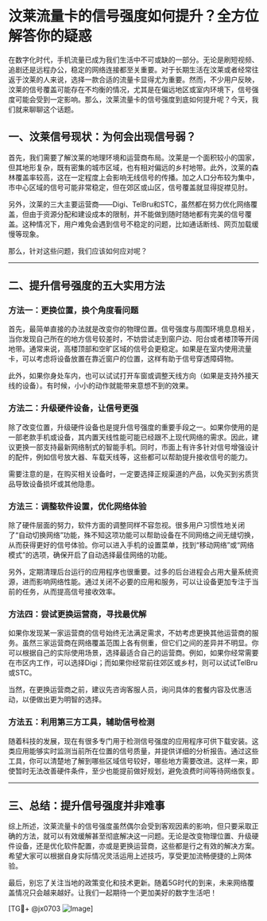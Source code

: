 # 汶莱流量卡的信号强度如何提升？全方位解答你的疑惑

在数字化时代，手机流量已成为我们生活中不可或缺的一部分。无论是刷短视频、追剧还是远程办公，稳定的网络连接都至关重要。对于长期生活在汶莱或者经常往返于汶莱的人来说，选择一款合适的流量卡显得尤为重要。然而，不少用户反映，汶莱的信号覆盖可能存在不均衡的情况，尤其是在偏远地区或室内环境下，信号强度可能会受到一定影响。那么，汶莱流量卡的信号强度到底如何提升呢？今天，我们就来聊聊这个话题。

## 一、汶莱信号现状：为何会出现信号弱？

首先，我们需要了解汶莱的地理环境和运营商布局。汶莱是一个面积较小的国家，但其地形复杂，既有密集的城市区域，也有相对偏远的乡村地带。此外，汶莱的森林覆盖率较高，这在一定程度上会影响无线信号的传播。加之人口分布较为集中，市中心区域的信号可能非常稳定，但在郊区或山区，信号覆盖就显得捉襟见肘。

另外，汶莱的三大主要运营商——Digi、TelBru和STC，虽然都在努力优化网络覆盖，但由于资源分配和建设成本的限制，并不能做到随时随地都有完美的信号覆盖。这种情况下，用户难免会遇到信号不稳定的问题，比如通话断线、网页加载缓慢等现象。

那么，针对这些问题，我们应该如何应对呢？

---

## 二、提升信号强度的五大实用方法

### 方法一：更换位置，换个角度看问题

首先，最简单直接的办法就是改变你的物理位置。信号强度与周围环境息息相关，当你发现自己所在的地方信号较差时，不妨尝试走到窗户边、阳台或者楼顶等开阔地带。通常来说，高楼顶部和空旷区域的信号会更稳定。如果是在室内使用流量卡，可以考虑将设备放置在靠近窗户的位置，这样有助于信号穿透障碍物。

此外，如果你身处车内，也可以试试打开车窗或调整天线方向（如果是支持外接天线的设备）。有时候，小小的动作就能带来意想不到的效果。

### 方法二：升级硬件设备，让信号更强

除了改变位置，升级硬件设备也是提升信号强度的重要手段之一。如果你使用的是一部老款手机或设备，其内置天线性能可能已经跟不上现代网络的需求。因此，建议更换一部支持最新网络制式的智能手机。同时，市面上有许多针对信号增强设计的配件，例如信号放大器、车载天线等，这些都可以帮助提升接收信号的能力。

需要注意的是，在购买相关设备时，一定要选择正规渠道的产品，以免买到劣质货品导致设备损坏或其他隐患。

### 方法三：调整软件设置，优化网络体验

除了硬件层面的努力，软件方面的调整同样不容忽视。很多用户习惯性地关闭了“自动切换网络”功能，殊不知这项功能可以帮助设备在不同网络之间无缝切换，从而获得更好的信号体验。你可以进入手机的设置菜单，找到“移动网络”或“网络模式”的选项，确保开启了自动选择最佳网络的功能。

另外，定期清理后台运行的应用程序也很重要。过多的后台进程会占用大量系统资源，进而影响网络性能。通过关闭不必要的应用和服务，可以让设备更加专注于当前的任务，从而提高信号接收效率。

### 方法四：尝试更换运营商，寻找最优解

如果你发现某一家运营商的信号始终无法满足需求，不妨考虑更换其他运营商的服务。虽然三家运营商在网络覆盖范围上各有侧重，但它们之间的差异并不明显。你可以根据自己的实际使用场景，选择最适合自己的运营商。例如，如果你经常需要在市区内工作，可以选择Digi；而如果你经常前往郊区或乡村，则可以试试TelBru或STC。

当然，在更换运营商之前，建议先咨询客服人员，询问具体的套餐内容及优惠活动，以便做出更为明智的选择。

### 方法五：利用第三方工具，辅助信号检测

随着科技的发展，现在有很多专门用于检测信号强度的应用程序可供下载安装。这类应用能够实时监测当前所在位置的信号质量，并提供详细的分析报告。通过这些工具，你可以清楚地了解到哪些区域信号较好，哪些地方需要改进。这样一来，即使暂时无法改善硬件条件，至少也能提前做好规划，避免浪费时间等待网络恢复。

---

## 三、总结：提升信号强度并非难事

综上所述，汶莱流量卡的信号强度虽然偶尔会受到客观因素的影响，但只要采取正确的方法，就可以有效缓解甚至彻底解决这一问题。无论是改变物理位置、升级硬件设备，还是优化软件配置，亦或是更换运营商，这些都是行之有效的解决方案。希望大家可以根据自身实际情况灵活运用上述技巧，享受更加流畅便捷的上网体验。

最后，别忘了关注当地的政策变化和技术更新。随着5G时代的到来，未来网络覆盖情况只会越来越好。让我们一起期待一个更加美好的数字生活吧！

[TG💪+ @jx0703 ![Image](https://github.com/user-attachments/assets/dbca1d08-cadb-493c-b0ec-ad6f7a83f270)]